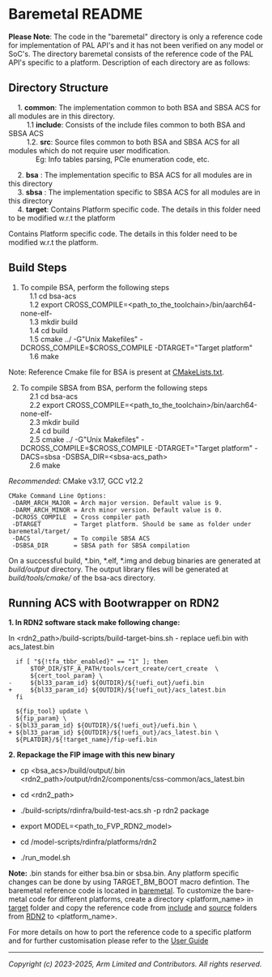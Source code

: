 # Baremetal README
**Please Note**: The code in the "baremetal" directory is only a reference code for implementation of PAL API's and it has not been verified on any model or SoC's.
The directory baremetal consists of the reference code of the PAL API's specific to a platform.
Description of each directory are as follows:

## Directory Structure
&emsp; 1. **common**: The implementation common to both BSA and SBSA ACS for all modules are in this directory.\
&emsp; &emsp; 1.1 **include**: Consists of the include files common to both BSA and SBSA ACS \
&emsp; &emsp; 1.2. **src**: Source files common to both BSA and SBSA ACS for all modules which do not require user modification.\
&emsp; &emsp; &emsp; Eg: Info tables parsing, PCIe enumeration code, etc.

&emsp; 2. **bsa**   : The implementation specific to BSA ACS for all modules are in this directory \
&emsp; 3. **sbsa**  : The implementation specific to SBSA ACS for all modules are in this directory \
&emsp; 4. **target**: Contains Platform specific code. The details in this folder need to be modified w.r.t the platform

Contains Platform specific code. The details in this folder need to be modified w.r.t the platform.

## Build Steps

1. To compile BSA, perform the following steps \
&emsp; 1.1 cd bsa-acs \
&emsp; 1.2 export CROSS_COMPILE=<path_to_the_toolchain>/bin/aarch64-none-elf- \
&emsp; 1.3 mkdir build \
&emsp; 1.4 cd build \
&emsp; 1.5 cmake ../ -G"Unix Makefiles" -DCROSS_COMPILE=$CROSS_COMPILE -DTARGET="Target platform" \
&emsp; 1.6 make

Note: Reference Cmake file for BSA is present at [CMakeLists.txt](../../CMakeLists.txt).

2. To compile SBSA from BSA, perform the following steps \
&emsp; 2.1 cd bsa-acs \
&emsp; 2.2 export CROSS_COMPILE=<path_to_the_toolchain>/bin/aarch64-none-elf- \
&emsp; 2.3 mkdir build \
&emsp; 2.4 cd build \
&emsp; 2.5 cmake ../ -G"Unix Makefiles" -DCROSS_COMPILE=$CROSS_COMPILE -DTARGET="Target platform" -DACS=sbsa -DSBSA_DIR=<sbsa-acs_path> \
&emsp; 2.6 make

*Recommended*: CMake v3.17, GCC v12.2
```
CMake Command Line Options:
 -DARM_ARCH_MAJOR = Arch major version. Default value is 9.
 -DARM_ARCH_MINOR = Arch minor version. Default value is 0.
 -DCROSS_COMPILE  = Cross compiler path
 -DTARGET         = Target platform. Should be same as folder under baremetal/target/
 -DACS            = To compile SBSA ACS
 -DSBSA_DIR       = SBSA path for SBSA compilation
```

On a successful build, *.bin, *.elf, *.img and debug binaries are generated at *build/output* directory. The output library files will be generated at *build/tools/cmake/* of the bsa-acs directory.

## Running ACS with Bootwrapper on RDN2

**1. In RDN2 software stack make following change:**

  In <rdn2_path>/build-scripts/build-target-bins.sh - replace uefi.bin with acs_latest.bin

```
  if [ "${!tfa_tbbr_enabled}" == "1" ]; then
      $TOP_DIR/$TF_A_PATH/tools/cert_create/cert_create  \
      ${cert_tool_param} \
-     ${bl33_param_id} ${OUTDIR}/${!uefi_out}/uefi.bin
+     ${bl33_param_id} ${OUTDIR}/${!uefi_out}/acs_latest.bin
  fi

  ${fip_tool} update \
  ${fip_param} \
- ${bl33_param_id} ${OUTDIR}/${!uefi_out}/uefi.bin \
+ ${bl33_param_id} ${OUTDIR}/${!uefi_out}/acs_latest.bin \
  ${PLATDIR}/${!target_name}/fip-uefi.bin

```

**2. Repackage the FIP image with this new binary**
- cp <bsa_acs>/build/output/<acs>.bin <rdn2_path>/output/rdn2/components/css-common/acs_latest.bin

- cd <rdn2_path>

- ./build-scripts/rdinfra/build-test-acs.sh -p rdn2 package

- export MODEL=<path_to_FVP_RDN2_model>

- cd <rdn2>/model-scripts/rdinfra/platforms/rdn2

- ./run_model.sh

**Note:** <acs>.bin stands for either bsa.bin or sbsa.bin. Any platform specific changes can be done by using TARGET_BM_BOOT macro defintion. The baremetal reference code is located in [baremetal](.). To customize the bare-metal code for different platforms, create a directory <platform_name> in [target](target/) folder and copy the reference code from [include](target/RDN2/include) and [source](target/RDN2/src) folders from [RDN2](target/RDN2) to <platform_name>.


For more details on how to port the reference code to a specific platform and for further customisation please refer to the [User Guide](../../docs/arm_bsa_architecture_compliance_bare-metal_user_guide.pdf)

-----------------

*Copyright (c) 2023-2025, Arm Limited and Contributors. All rights reserved.*

